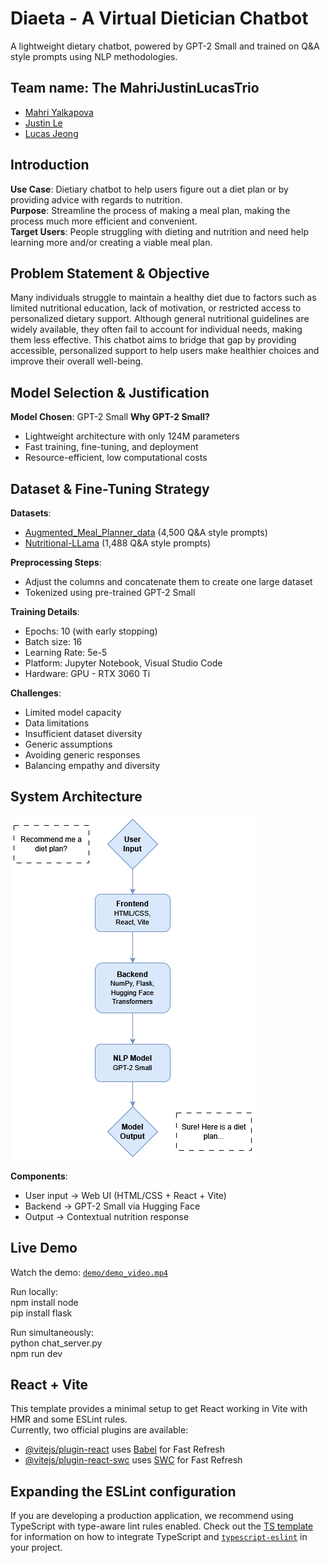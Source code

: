 # Diaeta - A Virtual Dietician Chatbot

A lightweight dietary chatbot, powered by GPT-2 Small and trained on Q&A style prompts using NLP methodologies.

## Team name: The MahriJustinLucasTrio

- [Mahri Yalkapova](https://github.com/MahriYalkapova)
- [Justin Le](https://github.com/aujustin14)
- [Lucas Jeong](https://github.com/ljeong072)

## Introduction

**Use Case**: Dietiary chatbot to help users figure out a diet plan or by providing advice with regards to nutrition.  
**Purpose**: Streamline the process of making a meal plan, making the process much more efficient and convenient.  
**Target Users**: People struggling with dieting and nutrition and need help learning more and/or creating a viable meal plan.

## Problem Statement & Objective

Many individuals struggle to maintain a healthy diet due to factors such as limited nutritional education, lack of motivation, or restricted access to personalized dietary support. Although general nutritional guidelines are widely available, they often fail to account for individual needs, making them less effective. This chatbot aims to bridge that gap by providing accessible, personalized support to help users make healthier choices and improve their overall well-being.

## Model Selection & Justification

**Model Chosen**: GPT-2 Small
**Why GPT-2 Small?**
- Lightweight architecture with only 124M parameters 
- Fast training, fine-tuning, and deployment
- Resource-efficient, low computational costs

## Dataset & Fine-Tuning Strategy

**Datasets**:  
- [Augmented_Meal_Planner_data](https://huggingface.co/datasets/sridhar52/Augmented_Meal_Planner_data) (4,500 Q&A style prompts)
- [Nutritional-LLama](https://huggingface.co/datasets/Tom158/Nutritional-LLama) (1,488 Q&A style prompts)

**Preprocessing Steps**:
- Adjust the columns and concatenate them to create one large dataset
- Tokenized using pre-trained GPT-2 Small

**Training Details**:
- Epochs: 10 (with early stopping)
- Batch size: 16
- Learning Rate: 5e-5
- Platform: Jupyter Notebook, Visual Studio Code
- Hardware: GPU - RTX 3060 Ti

**Challenges**:
- Limited model capacity
- Data limitations
- Insufficient dataset diversity
- Generic assumptions
- Avoiding generic responses
- Balancing empathy and diversity

## System Architecture

![System Architecture](docs/architecture_diagram.png)

**Components**:

- User input → Web UI (HTML/CSS + React + Vite)
- Backend → GPT-2 Small via Hugging Face
- Output → Contextual nutrition response

## Live Demo

Watch the demo: [`demo/demo_video.mp4`](demo/demo_video.mp4)  

Run locally:  
npm install node  
pip install flask  

Run simultaneously:  
python chat_server.py  
npm run dev

## React + Vite

This template provides a minimal setup to get React working in Vite with HMR and some ESLint rules.  
Currently, two official plugins are available:
- [@vitejs/plugin-react](https://github.com/vitejs/vite-plugin-react/blob/main/packages/plugin-react) uses [Babel](https://babeljs.io/) for Fast Refresh
- [@vitejs/plugin-react-swc](https://github.com/vitejs/vite-plugin-react/blob/main/packages/plugin-react-swc) uses [SWC](https://swc.rs/) for Fast Refresh

## Expanding the ESLint configuration

If you are developing a production application, we recommend using TypeScript with type-aware lint rules enabled. Check out the [TS template](https://github.com/vitejs/vite/tree/main/packages/create-vite/template-react-ts) for information on how to integrate TypeScript and [`typescript-eslint`](https://typescript-eslint.io) in your project.
